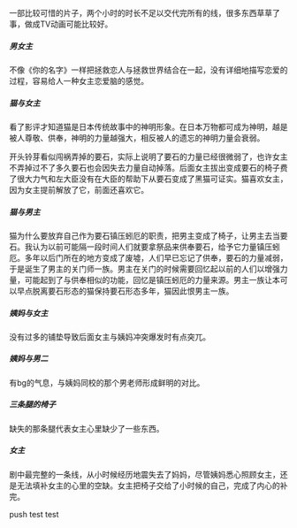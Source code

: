 一部比较可惜的片子，两个小时的时长不足以交代完所有的线，很多东西草草了事，做成TV动画可能比较好。

##### 男女主
不像《你的名字》一样把拯救恋人与拯救世界结合在一起，没有详细地描写恋爱的过程，容易给人一种女主恋爱脑的感觉。

##### 猫与女主
看了影评才知道猫是日本传统故事中的神明形象。在日本万物都可成为神明，越是被人尊敬、供奉，神明的力量越强大，相反被人的遗忘的神明力量会衰弱。

开头铃芽看似闯祸弄掉的要石，实际上说明了要石的力量已经很微弱了，也许女主不弄掉过不了多久要石也会因失去力量自动掉落。后面女主拔出变成要石的椅子费了很大力气和左大臣没有在大臣的帮助下从要石变成了黑猫可证实。猫喜欢女主，因为女主提前解放了它，前面还喜欢它。

##### 猫与男主
猫为什么要放弃自己作为要石镇压蚓厄的职责，把男主变成了椅子，让男主去当要石。我认为以前可能隔一段时间人们就要拿祭品来供奉要石，给予它力量镇压蚓厄。多年以后门所在的地方变成了废墟，人们早已忘记了供奉，要石的力量减弱，于是诞生了男主的关门师一族。男主在关门的时候需要回忆起以前的人们以增强力量，可能起到了与供奉相似的功能，回忆是镇压蚓厄的力量来源。男主一族让本可以早点脱离要石形态的猫保持要石形态多年，猫因此恨男主一族。

##### 姨妈与女主
没有过多的铺垫导致后面女主与姨妈冲突爆发时有点突兀。

##### 姨妈与男二
有bg的气息，与姨妈同校的那个男老师形成鲜明的对比。

##### 三条腿的椅子
缺失的那条腿代表女主心里缺少了一些东西。

##### 女主
剧中最完整的一条线，从小时候经历地震失去了妈妈，尽管姨妈悉心照顾女主，还是无法填补女主的心里的空缺。女主把椅子交给了小时候的自己，完成了内心的补完。

push test test